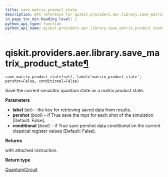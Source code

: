 ```yaml
---
title: save_matrix_product_state
description: API reference for qiskit.providers.aer.library.save_matrix_product_state
in_page_toc_min_heading_level: 1
python_api_type: function
python_api_name: qiskit.providers.aer.library.save_matrix_product_state
---
```


# qiskit.providers.aer.library.save\_matrix\_product\_state[¶](#qiskit-providers-aer-library-save-matrix-product-state "Permalink to this headline")

<span id="qiskit.providers.aer.library.save_matrix_product_state" />

`save_matrix_product_state(self, label='matrix_product_state', pershot=False, conditional=False)`

Save the current simulator quantum state as a matrix product state.

**Parameters**

*   **label** (*str*) – the key for retrieving saved data from results.
*   **pershot** (*bool*) – if True save the mps for each shot of the simulation \[Default: False].
*   **conditional** (*bool*) – if True save pershot data conditional on the current classical register values \[Default: False].

**Returns**

with attached instruction.

**Return type**

[QuantumCircuit](qiskit.circuit.QuantumCircuit "qiskit.circuit.QuantumCircuit")

